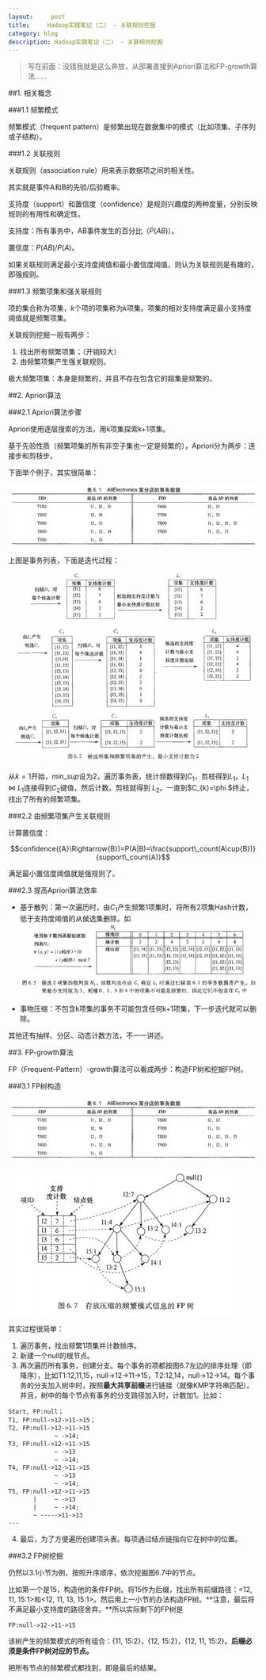 ```yaml
---
layout:     post
title:     Hadoop实践笔记（二） - 关联规则挖掘
category: blog
description: Hadoop实践笔记（二） - 关联规则挖掘
---
```


> 写在前面：没错我就是这么奔放，从部署直接到Apriori算法和FP-growth算法……

##1. 相关概念

###1.1 频繁模式

频繁模式（frequent pattern）是频繁出现在数据集中的模式（比如项集、子序列或子结构）。

###1.2 关联规则

关联规则（association rule）用来表示数据项之间的相关性。

其实就是事件A和B的先验/后验概率。

支持度（support）和置信度（confidence）是规则兴趣度的两种度量，分别反映规则的有用性和确定性。

支持度：所有事务中，AB事件发生的百分比（$P(AB)$）。

置信度：$P(AB)/P(A)$。

如果关联规则满足最小支持度阈值和最小置信度阈值，则认为关联规则是有趣的，即强规则。

###1.3 频繁项集和强关联规则

项的集合称为项集，$k$个项的项集称为$k$项集。项集的相对支持度满足最小支持度阈值就是频繁项集。

关联规则挖掘一般有两步：
1. 找出所有频繁项集；（开销较大）
2. 由频繁项集产生强关联规则。

极大频繁项集：本身是频繁的，并且不存在包含它的超集是频繁的。

##2. Apriori算法


###2.1 Apriori算法步骤

Apriori使用逐层搜索的方法，用k项集探索k+1项集。

基于先验性质（频繁项集的所有非空子集也一定是频繁的），Apriori分为两步：连接步和剪枝步。

下面举个例子，其实很简单：

![Git Bash](/images/hadoop-2/1465405416187.png)

上图是事务列表，下面是迭代过程：

![Git Bash](/images/hadoop-2/1465405478337.png)

从$k=1$开始，$min\_sup$设为2，遍历事务表，统计频数得到$C_{1}$，剪枝得到$L_{1}$。$L_{1}\bowtie L_{1}$连接得到$C_{2}$键值，然后计数。剪枝就得到 $L_{2}$。一直到$C_{k}=\phi $终止，找出了所有的频繁项集。

###2.2 由频繁项集产生关联规则

计算置信度：

$$confidence({A}\Rightarrow{B})=P(A|B)=\frac{support\_count(A\cup{B})}{support\_count(A)}$$

满足最小置信度阈值就是强规则了。

###2.3 提高Apriori算法效率

* 基于散列：第一次遍历时，由$C_{1}$产生频繁1项集时，将所有2项集Hash计数，低于支持度阈值的从侯选集删除。如
![Git Bash](/images/hadoop-2/1465468234647.png)

* 事物压缩：不包含k项集的事务不可能包含任何k+1项集，下一步迭代就可以删除。

其他还有抽样、分区、动态计数方法，不一一讲述。

##3. FP-growth算法

FP（Frequent-Pattern）-growth算法可以看成两步：构造FP树和挖掘FP树。

###3.1 FP树构造

![Git Bash](/images/hadoop-2/1465405416187.png)

![Git Bash](/images/hadoop-2/1465468896197.png)

其实过程很简单：
1. 遍历事务，找出频繁1项集并计数排序。
2. 新建一个null的根节点。
3. 再次遍历所有事务，创建分支。每个事务的项都按图6.7左边的排序处理（即降序），比如T1:12,11,15，null->12->11->15，T2:12,14，null->12->14。每个事务的分支加入树中时，按照**最大共享前缀**进行链接（就像KMP字符串匹配）。并且，树中的每个节点有事务的分支路径加入时，计数加1。比如：

``` 
Start, FP:null；
T1, FP:null->12->11->15；
T2, FP:null->12->11->15
             ~ ->14;
T3, FP:null->12->11->15
             ~ ->13
             ~ ->14;
T4, FP:null->12->11->15
             ~ ->13
             ~ ->14;
T5, FP:null->12->11->15
       |     ~ ->13
       |     ~ ->14;
       ~ ----->11->13
···
```

4. 最后，为了方便遍历创建项头表。每项通过结点链指向它在树中的位置。

###3.2 FP树挖掘

仍然以3.1小节为例，按照升序顺序，依次挖掘图6.7中的节点。

比如第一个是15，构造他的条件FP树。将15作为后缀，找出所有前缀路径：<12, 11, 15:1>和<12, 11, 13, 15:1>。然后用上一小节的办法构造FP树。**注意，最后将不满足最小支持度的路径舍弃。**所以实际剩下的FP树是

```
FP:null->12->11->15
```

该树产生的频繁模式的所有组合：{11, 15:2}，{12, 15:2}，{12, 11, 15:2}。**后缀必须是条件FP树对应的节点。**

把所有节点的频繁模式都找到，即是最后的结果。